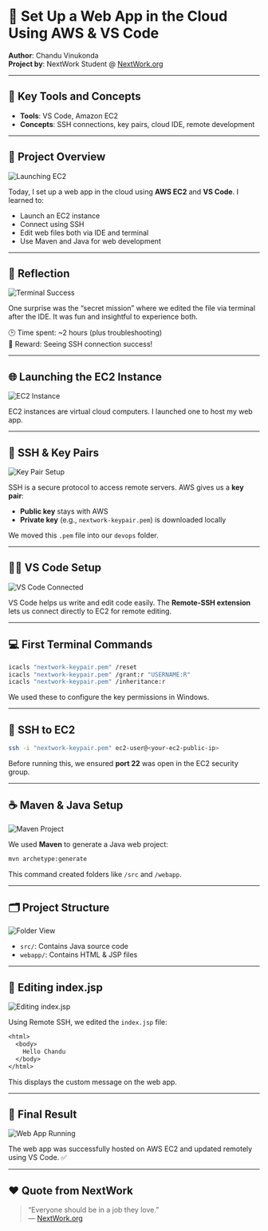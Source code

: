 
# 🚀 Set Up a Web App in the Cloud Using AWS & VS Code

**Author**: Chandu Vinukonda  
**Project by**: NextWork Student @ [NextWork.org](https://nextwork.org)

---

## 🔧 Key Tools and Concepts

- **Tools**: VS Code, Amazon EC2  
- **Concepts**: SSH connections, key pairs, cloud IDE, remote development

---

## 📸 Project Overview

![Launching EC2](images/image1.jpg)

Today, I set up a web app in the cloud using **AWS EC2** and **VS Code**. I learned to:
- Launch an EC2 instance  
- Connect using SSH  
- Edit web files both via IDE and terminal  
- Use Maven and Java for web development

---

## 🧠 Reflection

![Terminal Success](images/image2.jpg)

One surprise was the “secret mission” where we edited the file via terminal after the IDE. It was fun and insightful to experience both.

🕒 Time spent: ~2 hours (plus troubleshooting)  
🔑 Reward: Seeing SSH connection success!

---

## 🌐 Launching the EC2 Instance

![EC2 Instance](images/image3.jpg)

EC2 instances are virtual cloud computers. I launched one to host my web app.

---

## 🔐 SSH & Key Pairs

![Key Pair Setup](images/image4.jpg)

SSH is a secure protocol to access remote servers. AWS gives us a **key pair**:
- **Public key** stays with AWS  
- **Private key** (e.g., `nextwork-keypair.pem`) is downloaded locally

We moved this `.pem` file into our `devops` folder.

---

## 🧑‍💻 VS Code Setup

![VS Code Connected](images/image5.jpg)

VS Code helps us write and edit code easily. The **Remote-SSH extension** lets us connect directly to EC2 for remote editing.

---

## 💻 First Terminal Commands

```bash
icacls "nextwork-keypair.pem" /reset
icacls "nextwork-keypair.pem" /grant:r "USERNAME:R"
icacls "nextwork-keypair.pem" /inheritance:r
```

We used these to configure the key permissions in Windows.

---

## 🔗 SSH to EC2

```bash
ssh -i "nextwork-keypair.pem" ec2-user@<your-ec2-public-ip>
```

Before running this, we ensured **port 22** was open in the EC2 security group.

---

## ☕ Maven & Java Setup

![Maven Project](images/image6.jpg)

We used **Maven** to generate a Java web project:

```bash
mvn archetype:generate
```

This command created folders like `/src` and `/webapp`.

---

## 🗂️ Project Structure

![Folder View](images/image7.jpg)

- `src/`: Contains Java source code  
- `webapp/`: Contains HTML & JSP files  

---

## 📝 Editing index.jsp

![Editing index.jsp](images/image8.jpg)

Using Remote SSH, we edited the `index.jsp` file:

```jsp
<html>
  <body>
    Hello Chandu
  </body>
</html>
```

This displays the custom message on the web app.

---

## 🎯 Final Result

![Web App Running](images/image9.jpg)

The web app was successfully hosted on AWS EC2 and updated remotely using VS Code. ✅

---

## ❤️ Quote from NextWork

> “Everyone should be in a job they love.”  
> — [NextWork.org](https://nextwork.org)
